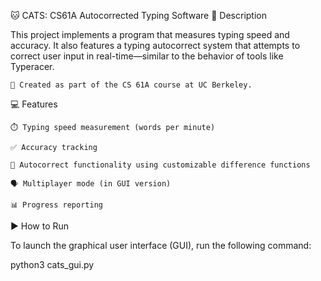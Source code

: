 🐱 CATS: CS61A Autocorrected Typing Software
📝 Description

This project implements a program that measures typing speed and accuracy. It also features a typing autocorrect system that attempts to correct user input in real-time—similar to the behavior of tools like Typeracer.

    🚀 Created as part of the CS 61A course at UC Berkeley.

💻 Features

    ⏱️ Typing speed measurement (words per minute)

    ✅ Accuracy tracking

    🧠 Autocorrect functionality using customizable difference functions

    🗣 Multiplayer mode (in GUI version)

    📊 Progress reporting

▶️ How to Run

To launch the graphical user interface (GUI), run the following command:

python3 cats_gui.py
